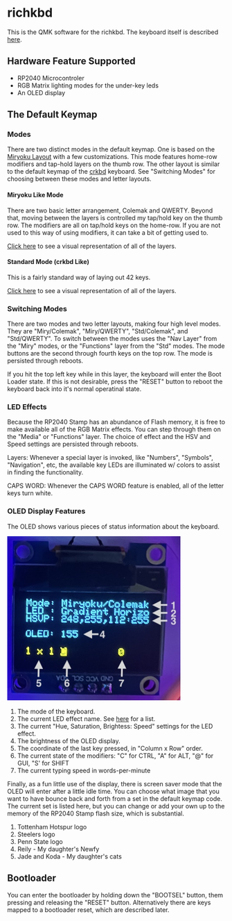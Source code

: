 # richkbd

This is the QMK software for the richkbd. The keyboard itself is described [here](https://github.com/rvnash/richkbd).

## Hardware Feature Supported

- RP2040 Microcontroler
- RGB Matrix lighting modes for the under-key leds
- An OLED display

## The Default Keymap

### Modes

There are two distinct modes in the default keymap. One is based on the [Miryoku Layout](https://github.com/manna-harbour/miryoku) with a few customizations. This mode features home-row modifiers and tap-hold layers on the thumb row. The other layout is similar to the default keymap of the [crkbd](https://github.com/qmk/qmk_firmware/tree/master/keyboards/crkbd) keyboard. See "Switching Modes" for choosing between these modes and letter layouts.

#### Miryoku Like Mode

There are two basic letter arrangement, Colemak and QWERTY. Beyond that, moving between the layers is controlled my tap/hold key on the thumb row. The modifiers are all on tap/hold keys on the home-row. If you are not used to this way of using modifiers, it can take a bit of getting used to.

[Click here](miry.md) to see a visual representation of all of the layers.

#### Standard Mode (crkbd Like)

This is a fairly standard way of laying out 42 keys.

[Click here](miry.md) to see a visual representation of all of the layers.

### Switching Modes

There are two modes and two letter layouts, making four high level modes. They are "Miry/Colemak", "Miry/QWERTY", "Std/Colemak", and "Std/QWERTY". To switch between the modes uses the "Nav Layer" from the "Miry" modes, or the "Functions" layer from the "Std" modes. The mode buttons are the second through fourth keys on the top row. The mode is persisted through reboots.

If you hit the top left key while in this layer, the keyboard will enter the Boot Loader state. If this is not desirable, press the "RESET" button to reboot the keyboard back into it's normal operatinal state.

### LED Effects

Because the RP2040 Stamp has an abundance of Flash memory, it is free to make available all of the RGB Matrix effects. You can step through them on the "Media" or "Functions" layer. The choice of effect and the HSV and Speed settings are persisted through reboots.

Layers: Whenever a special layer is invoked, like "Numbers", "Symbols", "Navigation", etc, the available key LEDs are illuminated w/ colors to assist in finding the functionality.

CAPS WORD: Whenever the CAPS WORD feature is enabled, all of the letter keys turn white.

### OLED Display Features

The OLED shows various pieces of status information about the keyboard.

![OLED](images/OLED.jpg)

1. The mode of the keyboard.
2. The current LED effect name. See [here](https://docs.qmk.fm/#/feature_rgb_matrix?id=rgb-matrix-effects) for a list.
3. The current "Hue, Saturation, Brightess: Speed" settings for the LED effect.
4. The brightness of the OLED display.
5. The coordinate of the last key pressed, in "Column x Row" order.
6. The current state of the modifiers: "C" for CTRL, "A" for ALT, "@" for GUI, "S' for SHIFT
7. The current typing speed in words-per-minute

Finally, as a fun little use of the display, there is screen saver mode that the OLED will enter after a little idle time. You can choose what image that you want to have bounce back and forth from a set in the default keymap code. The current set is listed here, but you can change or add your own up to the memory of the RP2040 Stamp flash size, which is substantial.

1. Tottenham Hotspur logo
2. Steelers logo
3. Penn State logo
4. Reily - My daughter's Newfy
5. Jade and Koda - My daughter's cats

## Bootloader

You can enter the bootloader by holding down the "BOOTSEL" button, them pressing and releasing the "RESET" button. Alternatively there are keys mapped to a bootloader reset, which are described later.
